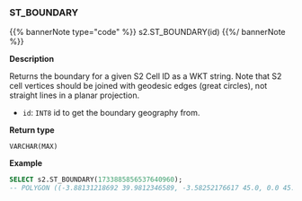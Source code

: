 ### ST_BOUNDARY

{{% bannerNote type="code" %}}
s2.ST_BOUNDARY(id)
{{%/ bannerNote %}}

**Description**

Returns the boundary for a given S2 Cell ID as a WKT string. Note that S2 cell vertices should be joined with geodesic edges (great circles), not straight lines in a planar projection.

* `id`: `INT8` id to get the boundary geography from.

**Return type**

`VARCHAR(MAX)`

**Example**

```sql
SELECT s2.ST_BOUNDARY(1733885856537640960);
-- POLYGON ((-3.88131218692 39.9812346589, -3.58252176617 45.0, 0.0 45.0, 0.0 39.9812346589, -3.88131218692 39.9812346589))
```